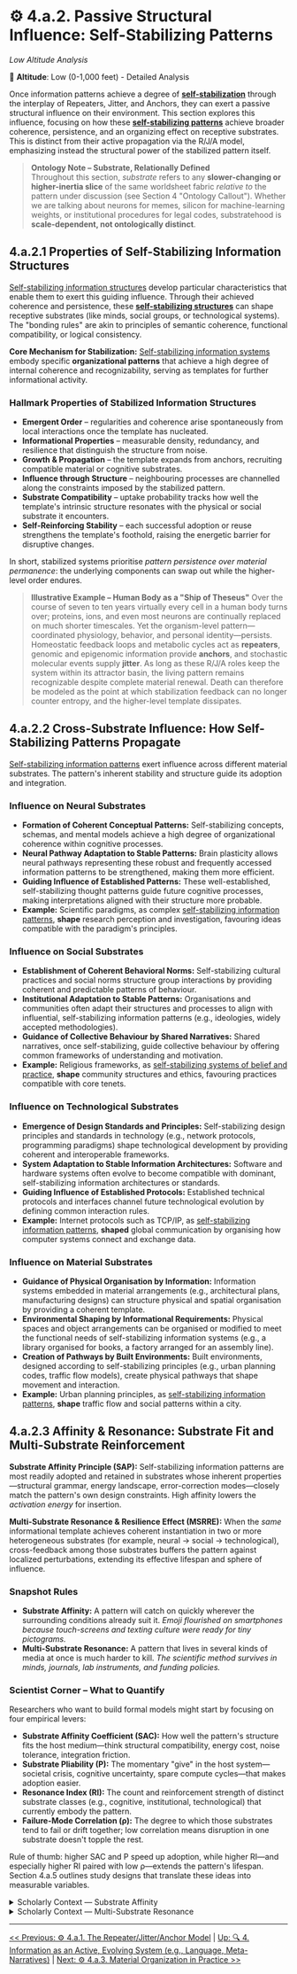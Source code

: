 # ⚙️ 4.a.2. Passive Structural Influence: Self-Stabilizing Patterns
<!-- markdownlint-disable MD036 -->
*Low Altitude Analysis*
<!-- markdownlint-enable MD036 -->

📍 **Altitude**: Low (0-1,000 feet) - Detailed Analysis

Once information patterns achieve a degree of **[self-stabilization](../../glossary/O.md#outward-stabilization-propensity)** through the interplay of Repeaters, Jitter, and Anchors, they can exert a passive structural influence on their environment. This section explores this influence, focusing on how these **[self-stabilizing patterns](../../glossary/O.md#outward-stabilization-propensity)** achieve broader coherence, persistence, and an organizing effect on receptive substrates. This is distinct from their active propagation via the R/J/A model, emphasizing instead the structural power of the stabilized pattern itself.

> **Ontology Note – Substrate, Relationally Defined**  
> Throughout this section, *substrate* refers to any **slower-changing or higher-inertia slice** of the same worldsheet fabric *relative to* the pattern under discussion (see Section 4 "Ontology Callout"). Whether we are talking about neurons for memes, silicon for machine-learning weights, or institutional procedures for legal codes, substratehood is **scale-dependent, not ontologically distinct**.

## 4.a.2.1 Properties of Self-Stabilizing Information Structures

[Self-stabilizing information structures](../../glossary/O.md#outward-stabilization-propensity) develop particular characteristics that enable them to exert this guiding influence. Through their achieved coherence and persistence, these **[self-stabilizing structures](../../glossary/O.md#outward-stabilization-propensity)** can shape receptive substrates (like minds, social groups, or technological systems). The "bonding rules" are akin to principles of semantic coherence, functional compatibility, or logical consistency.

**Core Mechanism for Stabilization:** [Self-stabilizing information systems](../../glossary/O.md#outward-stabilization-propensity) embody specific **organizational patterns** that achieve a high degree of internal coherence and recognizability, serving as templates for further informational activity.

### Hallmark Properties of Stabilized Information Structures

- **Emergent Order** – regularities and coherence arise spontaneously from local interactions once the template has nucleated.
- **Informational Properties** – measurable density, redundancy, and resilience that distinguish the structure from noise.
- **Growth & Propagation** – the template expands from anchors, recruiting compatible material or cognitive substrates.
- **Influence through Structure** – neighbouring processes are channelled along the constraints imposed by the stabilized pattern.
- **Substrate Compatibility** – uptake probability tracks how well the template's intrinsic structure resonates with the physical or social substrate it encounters.
- **Self-Reinforcing Stability** – each successful adoption or reuse strengthens the template's foothold, raising the energetic barrier for disruptive changes.

In short, stabilized systems prioritise *pattern persistence over material permanence*: the underlying components can swap out while the higher-level order endures.

> **Illustrative Example – Human Body as a "Ship of Theseus"**
> Over the course of seven to ten years virtually every cell in a human body turns over; proteins, ions, and even most neurons are continually replaced on much shorter timescales. Yet the organism-level pattern—coordinated physiology, behavior, and personal identity—persists. Homeostatic feedback loops and metabolic cycles act as **repeaters**, genomic and epigenomic information provide **anchors**, and stochastic molecular events supply **jitter**. As long as these R/J/A roles keep the system within its attractor basin, the living pattern remains recognizable despite complete material renewal. Death can therefore be modeled as the point at which stabilization feedback can no longer counter entropy, and the higher-level template dissipates.

## 4.a.2.2 Cross-Substrate Influence: How Self-Stabilizing Patterns Propagate

[Self-stabilizing information patterns](../../glossary/O.md#outward-stabilization-propensity) exert influence across different material substrates. The pattern's inherent stability and structure guide its adoption and integration.

### Influence on Neural Substrates

- **Formation of Coherent Conceptual Patterns:** Self-stabilizing concepts, schemas, and mental models achieve a high degree of organizational coherence within cognitive processes.
- **Neural Pathway Adaptation to Stable Patterns:** Brain plasticity allows neural pathways representing these robust and frequently accessed information patterns to be strengthened, making them more efficient.
- **Guiding Influence of Established Patterns:** These well-established, self-stabilizing thought patterns guide future cognitive processes, making interpretations aligned with their structure more probable.
- **Example:** Scientific paradigms, as complex [self-stabilizing information patterns](../../glossary/O.md#outward-stabilization-propensity), **shape** research perception and investigation, favouring ideas compatible with the paradigm's principles.

### Influence on Social Substrates

- **Establishment of Coherent Behavioral Norms:** Self-stabilizing cultural practices and social norms structure group interactions by providing coherent and predictable patterns of behaviour.
- **Institutional Adaptation to Stable Patterns:** Organisations and communities often adapt their structures and processes to align with influential, self-stabilizing information patterns (e.g., ideologies, widely accepted methodologies).
- **Guidance of Collective Behaviour by Shared Narratives:** Shared narratives, once self-stabilizing, guide collective behaviour by offering common frameworks of understanding and motivation.
- **Example:** Religious frameworks, as [self-stabilizing systems of belief and practice](../../glossary/O.md#outward-stabilization-propensity), **shape** community structures and ethics, favouring practices compatible with core tenets.

### Influence on Technological Substrates

- **Emergence of Design Standards and Principles:** Self-stabilizing design principles and standards in technology (e.g., network protocols, programming paradigms) shape technological development by providing coherent and interoperable frameworks.
- **System Adaptation to Stable Information Architectures:** Software and hardware systems often evolve to become compatible with dominant, self-stabilizing information architectures or standards.
- **Guiding Influence of Established Protocols:** Established technical protocols and interfaces channel future technological evolution by defining common interaction rules.
- **Example:** Internet protocols such as TCP/IP, as [self-stabilizing information patterns](../../glossary/O.md#outward-stabilization-propensity), **shaped** global communication by organising how computer systems connect and exchange data.

### Influence on Material Substrates

- **Guidance of Physical Organisation by Information:** Information systems embedded in material arrangements (e.g., architectural plans, manufacturing designs) can structure physical and spatial organisation by providing a coherent template.
- **Environmental Shaping by Informational Requirements:** Physical spaces and object arrangements can be organised or modified to meet the functional needs of self-stabilizing information systems (e.g., a library organised for books, a factory arranged for an assembly line).
- **Creation of Pathways by Built Environments:** Built environments, designed according to self-stabilizing principles (e.g., urban planning codes, traffic flow models), create physical pathways that shape movement and interaction.
- **Example:** Urban planning principles, as [self-stabilizing information patterns](../../glossary/O.md#outward-stabilization-propensity), **shape** traffic flow and social patterns within a city.

## 4.a.2.3 Affinity & Resonance: Substrate Fit and Multi-Substrate Reinforcement

**Substrate Affinity Principle (SAP):** Self-stabilizing information patterns are most readily adopted and retained in substrates whose inherent properties—structural grammar, energy landscape, error-correction modes—closely match the pattern's own design constraints. High affinity lowers the *activation energy* for insertion.

**Multi-Substrate Resonance & Resilience Effect (MSRRE):** When the *same* informational template achieves coherent instantiation in two or more heterogeneous substrates (for example, neural → social → technological), cross-feedback among those substrates buffers the pattern against localized perturbations, extending its effective lifespan and sphere of influence.

### Snapshot Rules

- **Substrate Affinity:** A pattern will catch on quickly wherever the surrounding conditions already suit it. *Emoji flourished on smartphones because touch-screens and texting culture were ready for tiny pictograms.*
- **Multi-Substrate Resonance:** A pattern that lives in several kinds of media at once is much harder to kill. *The scientific method survives in minds, journals, lab instruments, and funding policies.*

### Scientist Corner – What to Quantify

Researchers who want to build formal models might start by focusing on four empirical levers:

- **Substrate Affinity Coefficient (SAC):** How well the pattern's structure fits the host medium—think structural compatibility, energy cost, noise tolerance, integration friction.
- **Substrate Pliability (P):** The momentary "give" in the host system—societal crisis, cognitive uncertainty, spare compute cycles—that makes adoption easier.
- **Resonance Index (RI):** The count and reinforcement strength of distinct substrate classes (e.g., cognitive, institutional, technological) that currently embody the pattern.
- **Failure-Mode Correlation (ρ):** The degree to which those substrates tend to fail or drift together; low correlation means disruption in one substrate doesn't topple the rest.

Rule of thumb: higher SAC and P speed up adoption, while higher RI—and especially higher RI paired with low ρ—extends the pattern's lifespan. Section 4.a.5 outlines study designs that translate these ideas into measurable variables.

<!-- markdownlint-disable MD033 -->
<details>
<summary>Scholarly Context — Substrate Affinity</summary>

| Prior Concept / Model | Field(s) | Core Claim | Overlap with SAP | SAP's Distinctive Twist |
| --- | --- | --- | --- | --- |
| Compatibility in Diffusion-of-Innovations (Rogers) | Communication studies, Sociology | Innovations spread faster when compatible with adopters' values and practices | Both link adoption speed to "fit" | Extends compatibility beyond social values to *material, cognitive, and technical* fit under one metric (SAC); substrate is scale-relative slice of the same process |
| Task–Technology Fit / Technology Acceptance Model | Information-systems research | Tech is embraced when its features align with task demands & user traits | Echoes structural compatibility | Broadens context beyond workplace IT to any pattern-substrate pair (neurons, bylaws, silicon) |
| Affordance Theory (Gibson, Norman) | Cognitive psychology, HCI | Objects "invite" actions when their form suits the actor's capabilities | Shares latent compatibility theme | Shifts from agent-centric "affordance" to pattern-centric activation energy required for insertion |
| Ecological Fitting & Niche Construction | Evolutionary biology | Organisms flourish when environmental affordances suit their traits | Same fitness-via-fit logic | Elevates logic to information patterns (memes, code, norms), encouraging cross-domain metrics |
| Cultural Epidemiology (Sperber) | Cognitive anthropology | Cultural items spread when they resonate with cognitive biases | Cognitive substrate fit | SAC treats cognitive, social, and technological fit symmetrically |

</details>

<details>
<summary>Scholarly Context — Multi-Substrate Resonance</summary>

| Prior Concept / Model | Field(s) | Core Claim | Overlap with MSRRE | MSRRE's Distinctive Twist |
| --- | --- | --- | --- | --- |
| Cross-scale resilience / Panarchy (Holling, Gunderson) | Ecology | Systems stay robust when functions span multiple scales | Both tie robustness to multi-layer embodiment | Focuses on *the same informational template* instantiated across heterogeneous substrates |
| Degeneracy & Redundancy (Edelman, Tononi) | Neuroscience, Complex systems | Multiple non-identical components realise same function, boosting resilience | Redundancy notion aligns | Adds explicit heterogeneity of substrate classes and introduces Resonance Index (RI) |
| Gene–Culture Co-evolution / Multi-level Cultural Evolution | Evolutionary biology, Anthropology | Cultural traits stabilise when encoded in genes, minds, and artifacts | Mind–artifact dual hosting echoes resonance | Draws explicit line to emergent hybrid agency (Bio-Informational Complexes) |
| Institutionalisation & Isomorphism | Sociology | Practices endure when embedded in multiple organisational layers | Multi-layer embedding theme | Expands layers beyond social to include neural and technical substrates |
| Multi-layer Network Robustness | Network science | Networks survive attacks better when connectivity spreads across weakly-correlated layers | Correlated-failure concern matches | Packages idea as RI inviting cross-domain empirical testing |

</details>
<!-- markdownlint-enable MD033 -->

---
[<< Previous: ⚙️ 4.a.1. The Repeater/Jitter/Anchor Model](4a1-repeater-jitter-anchor-model.md) | [Up: 🔍 4. Information as an Active, Evolving System (e.g., Language, Meta-Narratives)](../4-information-systems.md) | [Next: ⚙️ 4.a.3. Material Organization in Practice >>](4a3-material-organization-in-practice.md)
